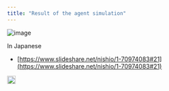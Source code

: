 ```yaml
---
title: "Result of the agent simulation"
---
```


![image](https://gyazo.com/374aedcf73b9037342868eedf0a8d07f/thumb/1000)

In Japanese
- [https://www.slideshare.net/nishio/1-70974083#21](https://www.slideshare.net/nishio/1-70974083#21)

<img src='https://scrapbox.io/api/pages/nishio/en/icon' alt='en.icon' height="19.5"/>
